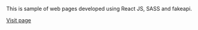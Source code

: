 This is sample of web pages developed using React JS, SASS and fakeapi.

<a href="https://anand-man.github.io/reactSampleProject/build">Visit page</a>
